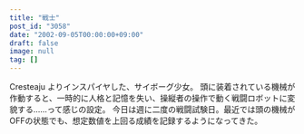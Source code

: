 ```yaml
---
title: "戦士"
post_id: "3058"
date: "2002-09-05T00:00:00+09:00"
draft: false
image: null
tag: []
---
```



Cresteaju よりインスパイヤした、サイボーグ少女。 頭に装着されている機械が作動すると、一時的に人格と記憶を失い、操縦者の操作で動く戦闘ロボットに変貌する……って感じの設定。 今日は週に二度の戦闘試験日。最近では頭の機械がOFFの状態でも、想定数値を上回る成績を記録するようになってきた。
